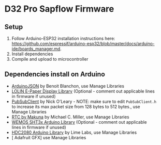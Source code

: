 # D32 Pro Sapflow Firmware

## Setup
1. Follow Arduino-ESP32 installation instructions here: https://github.com/espressif/arduino-esp32/blob/master/docs/arduino-ide/boards_manager.md.
2. Install dependencies
3. Compile and upload to microcontroller

## Dependencies install on Arduino
- [ArduinoJSON](https://arduinojson.org/) by Benoit Blanchon, use Manage Libraries
- [LOLIN E-Paper Display Library](https://github.com/wemos/LOLIN_EPD_Library) (Optional - comment out applicable lines in firmware  if unused)
- [PubSubClient](https://pubsubclient.knolleary.net/) by Nick O'Leary - NOTE: make sure to edit `PubSubClient.h` to increase its max packet size from 128 bytes to 512 bytes., use Manage Libraries
- [RTC by Makuna](https://github.com/Makuna/Rtc/wiki) by Michael C. Miller, use Manage Libraries
- [WEMOS SHT3x Arduino Library](https://github.com/wemos/WEMOS_SHT3x_Arduino_Library) (Optional - comment out applicable lines in firmware if unused)
- [HDC2080 Arduino Library](https://github.com/lime-labs/HDC2080-Arduino) by Lime Labs, use Manage Libraries
- [ Adafruit GFX] use Manage Libraries
